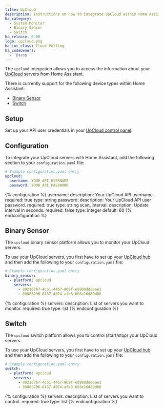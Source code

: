 ```yaml
---
title: UpCloud
description: Instructions on how to integrate UpCloud within Home Assistant.
ha_category:
  - System Monitor
  - Binary Sensor
  - Switch
ha_release: 0.65
logo: upcloud.png
ha_iot_class: Cloud Polling
ha_codeowners:
  - '@scop'
---
```


The `upcloud` integration allows you to access the information about your [UpCloud](https://upcloud.com/) servers from Home Assistant.

There is currently support for the following device types within Home Assistant:

- [Binary Sensor](#binary-sensor)
- [Switch](#switch)

## Setup

Set up your API user credentials in your [UpCloud control panel](https://hub.upcloud.com/).

## Configuration

To integrate your UpCloud servers with Home Assistant, add the following section to your `configuration.yaml` file:

```yaml
# Example configuration.yaml entry
upcloud:
  username: YOUR_API_USERNAME
  password: YOUR_API_PASSWORD
```

{% configuration %}
username:
  description: Your UpCloud API username.
  required: true
  type: string
password:
  description: Your UpCloud API user password.
  required: true
  type: string
scan_interval:
  description: Update interval in seconds.
  required: false
  type: integer
  default: 60
{% endconfiguration %}

## Binary Sensor

The `upcloud` binary sensor platform allows you to monitor your UpCloud servers.

To use your UpCloud servers, you first have to set up your [UpCloud hub](#configuration) and then add the following to your `configuration.yaml` file:

```yaml
# Example configuration.yaml entry
binary_sensor:
  - platform: upcloud
    servers:
      - 002167b7-4cb1-44b7-869f-e0900ddeeae1
      - 00886296-6137-4074-afe3-068e16d89d00
```

{% configuration %}
servers:
  description: List of servers you want to monitor.
  required: true
  type: list
{% endconfiguration %}

## Switch

The `upcloud` switch platform allows you to control (start/stop) your UpCloud servers.

To use your UpCloud servers, you first have to set up your [UpCloud hub](#configuration) and then add the following to your `configuration.yaml` file:

```yaml
# Example configuration.yaml entry
switch:
  - platform: upcloud
    servers:
      - 002167b7-4cb1-44b7-869f-e0900ddeeae1
      - 00886296-6137-4074-afe3-068e16d89d00
```

{% configuration %}
servers:
  description: List of servers you want to control.
  required: true
  type: list
{% endconfiguration %}
